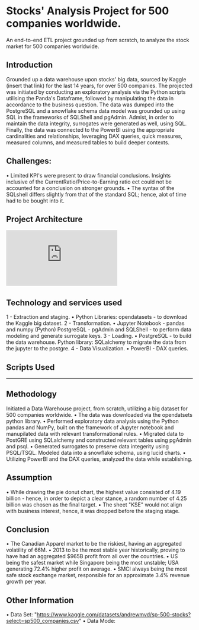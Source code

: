 # Stocks' Analysis Project for 500 companies worldwide.
An end-to-end ETL project grounded up from scratch, to analyze the stock market for 500 companies worldwide. 

## Introduction
Grounded up a data warehouse upon stocks' big data, sourced by Kaggle (insert that link) for the last 14 years, for over 500 companies.
The projected was initiated by conducting an exploratory analysis via the Python scripts utilising the Panda's Dataframe, followed by manipulating the data in accordance to the business question. 
The data was dumped into the PostgreSQL and a snowflake schema data model was grounded up using SQL in the frameworks of SQLShell and pgAdmin. 
Admist, in order to maintain the data integrity, surrogates were generated as well, using SQL.
Finally, the data was connected to the PowerBI using the appropriate cardinalities and relationships, leveraging DAX queries, quick measures, measured columns, and measured tables to build deeper contexts. 

## Challenges: 
• Limited KPI's were present to draw financial conclusions. Insights inclusive of the CurrentRatio/Price-to-Earning ratio ect could not be accounted for a conclusion on stronger grounds.
• The syntax of the SQLshell differs slightly from that of the standard SQL; hence, alot of time had to be bought into it.

## Project Architecture
![Project Architecture](https://github.com/Omamaa16/Stocks-Analysis-end-to-end-ETL-Project/blob/main/Project%20Architecture.pdf)

## Technology and services used
1 - Extraction and staging.
• Python Libraries: opendatasets - to download the Kaggle big dataset.
2 - Transformation.
• Jupyter Notebook - pandas and numpy (Python)
PostgreSQL - pgAdmin and SQLShell - to perform data modeling and generate surrogate keys.
3 - Loading.
• PostgreSQL - to build the data warehouse.
Python library: SQLalchemy to migrate the data from the jupyter to the postgre.
4 - Data Visualization.
• PowerBI - DAX queries. 

## Scripts Used
------------

## Methodology
Initiated a Data Warehouse project, from scratch, utilizing a big dataset for 500 companies worldwide. 
• The data was downloaded via the opendatsets python library.
• Performed exploratory data analysis using the Python pandas and NumPy, built on the framework of Jupyter notebook and manupilated data with relevant transformational rules.
• Migrated data to PostGRE using SQLalchemy and constructed relevant tables using pgAdmin and psql.
• Generated surrogates to preserve data integerity using PSQL/TSQL. Modeled data into a snowflake schema, using lucid charts. 
• Utilizing PowerBI and the DAX queries, analyzed the data while establishing.

## Assumption
• While drawing the pie donut chart, the highest value consisted of 4.19 billion - hence, in order to depict a clear stance, a random number of 4.25 billion was chosen as the final target. 
• The sheet "KSE" would not align with business interest, hence, it was dropped before the staging stage. 

## Conclusion
• The Canadian Apparel market to be the riskiest, having an aggregated volatility of 66M.
• 2013 to be the most stable year historically, proving to have had an aggregated $965B profit from all over the countries.
• US being the safest market while Singapore being the most unstable; USA generating 72.4% higher profit on average. 
• SMCI always being the most safe stock exchange market, responsible for an approximate 3.4% revenue growth per year.

## Other Information
• Data Set: "https://www.kaggle.com/datasets/andrewmvd/sp-500-stocks?select=sp500_companies.csv"
• Data Mode: 
